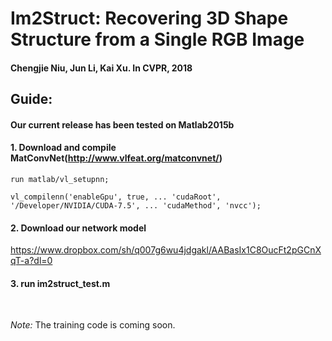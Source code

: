 # Im2Struct: Recovering 3D Shape Structure from a Single RGB Image
#### Chengjie Niu, Jun Li, Kai Xu. In CVPR, 2018 
##  Guide:

#### Our current release has been tested on Matlab2015b

#### 1. Download and compile MatConvNet(http://www.vlfeat.org/matconvnet/)
	run matlab/vl_setupnn;   

	vl_compilenn('enableGpu', true, ... 'cudaRoot', '/Developer/NVIDIA/CUDA-7.5', ... 'cudaMethod', 'nvcc');

 
#### 2. Download our network model


<https://www.dropbox.com/sh/q007g6wu4jdgakl/AABasIx1C8OucFt2pGCnXqT-a?dl=0>


#### 3. run im2struct_test.m
<br>

*Note:*  The training code is coming soon.
